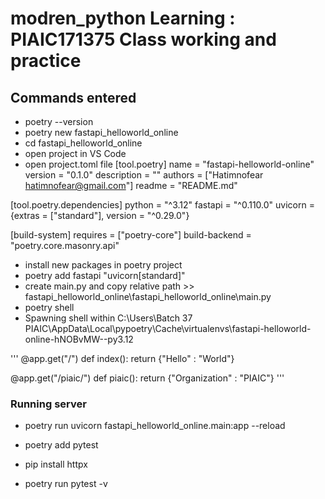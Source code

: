 # modren_python Learning : PIAIC171375 Class working and practice

## Commands entered

- poetry --version
- poetry new fastapi_helloworld_online
- cd fastapi_helloworld_online
- open project in VS Code
- open project.toml file
[tool.poetry]
name = "fastapi-helloworld-online"
version = "0.1.0"
description = ""
authors = ["Hatimnofear <hatimnofear@gmail.com>"]
readme = "README.md"

[tool.poetry.dependencies]
python = "^3.12"
fastapi = "^0.110.0"
uvicorn = {extras = ["standard"], version = "^0.29.0"}

[build-system]
requires = ["poetry-core"]
build-backend = "poetry.core.masonry.api"

- install new packages in poetry project
- poetry add fastapi "uvicorn[standard]"
- create main.py and copy relative path >> fastapi_helloworld_online\fastapi_helloworld_online\main.py
- poetry shell
- Spawning shell within C:\Users\Batch 37 PIAIC\AppData\Local\pypoetry\Cache\virtualenvs\fastapi-helloworld-online-hNOBvMW--py3.12

'''
@app.get("/")
def index():
    return {"Hello" : "World"}

@app.get("/piaic/")
def piaic():
    return {"Organization" : "PIAIC"}
'''

### Running server

- poetry run uvicorn fastapi_helloworld_online.main:app --reload

- poetry add pytest
- pip install httpx

- poetry run pytest -v
